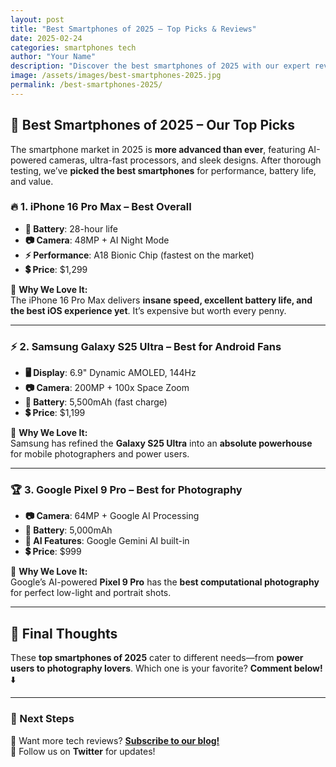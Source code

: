 ```yaml
---
layout: post
title: "Best Smartphones of 2025 – Top Picks & Reviews"
date: 2025-02-24
categories: smartphones tech
author: "Your Name"
description: "Discover the best smartphones of 2025 with our expert reviews, comparisons, and buying guide."
image: /assets/images/best-smartphones-2025.jpg
permalink: /best-smartphones-2025/
---
```


## 📱 Best Smartphones of 2025 – Our Top Picks

The smartphone market in 2025 is **more advanced than ever**, featuring AI-powered cameras, ultra-fast processors, and sleek designs. After thorough testing, we’ve **picked the best smartphones** for performance, battery life, and value.

### 🔥 1. iPhone 16 Pro Max – **Best Overall**
- **🔋 Battery**: 28-hour life  
- **📷 Camera**: 48MP + AI Night Mode  
- **⚡ Performance**: A18 Bionic Chip (fastest on the market)  
- **💲 Price**: $1,299  

📌 **Why We Love It:**  
The iPhone 16 Pro Max delivers **insane speed, excellent battery life, and the best iOS experience yet**. It’s expensive but worth every penny.

---

### ⚡ 2. Samsung Galaxy S25 Ultra – **Best for Android Fans**
- **🖥️ Display**: 6.9" Dynamic AMOLED, 144Hz  
- **📷 Camera**: 200MP + 100x Space Zoom  
- **🔋 Battery**: 5,500mAh (fast charge)  
- **💲 Price**: $1,199  

📌 **Why We Love It:**  
Samsung has refined the **Galaxy S25 Ultra** into an **absolute powerhouse** for mobile photographers and power users.

---

### 🏆 3. Google Pixel 9 Pro – **Best for Photography**
- **📷 Camera**: 64MP + Google AI Processing  
- **🔋 Battery**: 5,000mAh  
- **🧠 AI Features**: Google Gemini AI built-in  
- **💲 Price**: $999  

📌 **Why We Love It:**  
Google’s AI-powered **Pixel 9 Pro** has the **best computational photography** for perfect low-light and portrait shots.

---

## 📌 Final Thoughts  
These **top smartphones of 2025** cater to different needs—from **power users to photography lovers**. Which one is your favorite? **Comment below!** ⬇️  

---

### **🚀 Next Steps**
🔹 Want more tech reviews? **[Subscribe to our blog!](https://yourusername.github.io/subscribe)**  
🔹 Follow us on **Twitter** for updates!  

